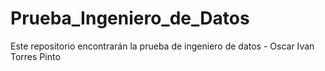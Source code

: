 # Prueba_Ingeniero_de_Datos
Este repositorio encontrarán la prueba de ingeniero de datos - Oscar Ivan Torres Pinto
